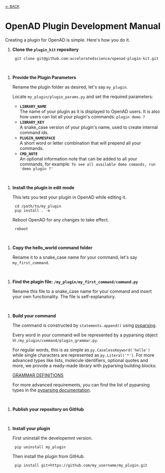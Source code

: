 <sub>[&larr; BACK](./README.md#openad)</sub>

# OpenAD Plugin Development Manual

Creating a plugin for OpenAD is simple. Here's how you do it.

1. **Clone the `plugin_kit` repository**

        git clone git@github.com:acceleratedscience/openad-plugin-kit.git

<br>

1. **Provide the Plugin Parameters**
    
    Rename the plugin folder as desired, let's say `my_plugin`.

    Locate `my_plugin/plugin_params.py` and set the required parameters:

    - **`LIBRARY_NAME`**<br>
        The name of your plugin as it is displayed to OpenAD users. It is also how users can list all your plugin's commands: `plugin demo ?`
    - **`LIBRARY_KEY`**<br>
        A snake_case version of your plugin's name, used to create internal command ids.
    - **`PLUGIN_NAMESPACE`**<br>
        A short word or letter combination that will prepend all your commands.
    - **`CMD_NOTE`**<br>
        An optional information note that can be added to all your commands, for example: `To see all available demo comands, run 'demo plugin ?'`

<br>

1. **Install the plugin in edit mode**
    
    This lets you test your plugin in OpenAD while editing it.

        cd /path/to/my_plugin
        pip install . -e
    
    Reboot OpenAD for any changes to take effect.

        reboot

<br>

1. **Copy the hello_world command folder**

    Rename it to a snake_case name for your command, let's say `my_first_command`.

<br>

1. **Find the plugin file: `/my_plugin/my_first_command/command.py`**

    Rename this file to a snake_case name for your command and insert your own functionality. The file is self-explanatory.

<br>

1. **Build your command**
   
   The command is constructed by `statements.append()` using [pyparsing](https://github.com/pyparsing/pyparsing/).
   
   Every word in your command will be represented by a pyparsing object in `/my_plugin/command/plugin_grammar.py`.
   
   For regular words, this is as simple as `py.CaselessKeyword('hello')` while single characters are represented as `py.Literal('*')`. For more advanced types like lists, molecule identifiers, optional quotes and more, we provide a ready-made library with pyparsing building blocks:

   [GRAMMAR DEFINITIONS](https://github.com/acceleratedscience/open-ad-toolkit/tree/main/openad/core/grammar_def.py) 

   For more advanced requirements, you can find the list of pyparsing types in the [pyparsing documentation](https://pyparsing-docs.readthedocs.io/en/latest/pyparsing.html).

<br>

1. **Publish your repository on GitHub**

<br>

1. **Install your plugin**
    
    First uninstall the developemnt version.

        pip uninstall my_plugin
    
    Then install the plugin from GitHub.

        pip install git+https://github.com/my_username/my_plugin.git
